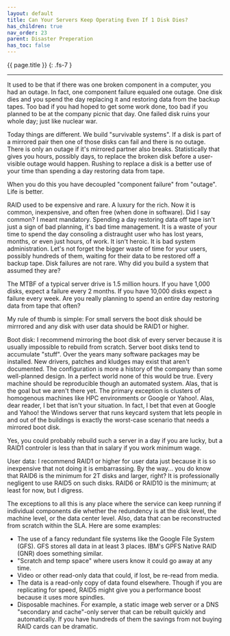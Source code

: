 ```yaml
---
layout: default
title: Can Your Servers Keep Operating Even If 1 Disk Dies?
has_children: true
nav_order: 23
parent: Disaster Preperation
has_toc: false
---
```


{{ page.title }}
{: .fs-7 }

---

It used to be that if there was one broken component in a computer, you had an outage. In fact, one component failure equaled one outage. One disk dies and you spend the day replacing it and restoring data from the backup tapes. Too bad if you had hoped to get some work done, too bad if you planned to be at the company picnic that day. One failed disk ruins your whole day; just like nuclear war.

Today things are different. We build "survivable systems". If a disk is part of a mirrored pair then one of those disks can fail and there is no outage. There is only an outage if it's mirrored partner also breaks. Statistically that gives you hours, possibly days, to replace the broken disk before a user-visible outage would happen. Rushing to replace a disk is a better use of your time than spending a day restoring data from tape.

When you do this you have decoupled "component failure" from "outage". Life is better.

RAID used to be expensive and rare. A luxury for the rich. Now it is common, inexpensive, and often free (when done in software). Did I say common? I meant mandatory. Spending a day restoring data off tape isn't just a sign of bad planning, it's bad time management. It is a waste of your time to spend the day consoling a distraught user who has lost years, months, or even just hours, of work. It isn't heroic. It is bad system administration. Let's not forget the bigger waste of time for your users, possibly hundreds of them, waiting for their data to be restored off a backup tape. Disk failures are not rare. Why did you build a system that assumed they are?

The MTBF of a typical server drive is 1.5 million hours. If you have 1,000 disks, expect a failure every 2 months. If you have 10,000 disks expect a failure every week. Are you really planning to spend an entire day restoring data from tape that often?

My rule of thumb is simple: For small servers the boot disk should be mirrrored and any disk with user data should be RAID1 or higher.

Boot disk: I recommend mirroring the boot disk of every server because it is usually impossible to rebuild from scratch. Server boot disks tend to accumulate "stuff". Over the years many software packages may be installed. New drivers, patches and kludges may exist that aren't documented. The configuration is more a history of the company than some well-planned design. In a perfect world none of this would be true. Every machine should be reproducible though an automated system. Alas, that is the goal but we aren't there yet. The primary exception is clusters of homogenous machines like HPC environments or Google or Yahoo!. Alas, dear reader, I bet that isn't your situation. In fact, I bet that even at Google and Yahoo! the Windows server that runs keycard system that lets people in and out of the buildings is exactly the worst-case scenario that needs a mirrored boot disk.

Yes, you could probably rebuild such a server in a day if you are lucky, but a RAID1 controler is less than that in salary if you work minimum wage.

User data: I recommend RAID1 or higher for user data just because it is so inexpensive that not doing it is embarrassing. By the way... you do know that RAID6 is the minimum for 2T disks and larger, right? It is professionally negligent to use RAID5 on such disks. RAID6 or RAID10 is the minimum; at least for now, but I digress.

The exceptions to all this is any place where the service can keep running if individual components die whether the redundency is at the disk level, the machine level, or the data center level. Also, data that can be reconstructed from scratch within the SLA. Here are some examples:

- The use of a fancy redundant file systems like the Google File System (GFS). GFS stores all data in at least 3 places. IBM's GPFS Native RAID (GNR) does something similar.
- "Scratch and temp space" where users know it could go away at any time.
- Video or other read-only data that could, if lost, be re-read from media.
- The data is a read-only copy of data found elsewhere. Though if you are replicating for speed, RAID5 might give you a performance boost because it uses more spindles.
- Disposable machines. For example, a static image web server or a DNS "secondary and cache"-only server that can be rebuilt quickly and automatically. If you have hundreds of them the savings from not buying RAID cards can be dramatic.
